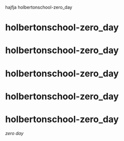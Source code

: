 hajfja holbertonschool-zero_day
# holbertonschool-zero_day
# holbertonschool-zero_day
# holbertonschool-zero_day
# holbertonschool-zero_day
# holbertonschool-zero_day
*zero day*
